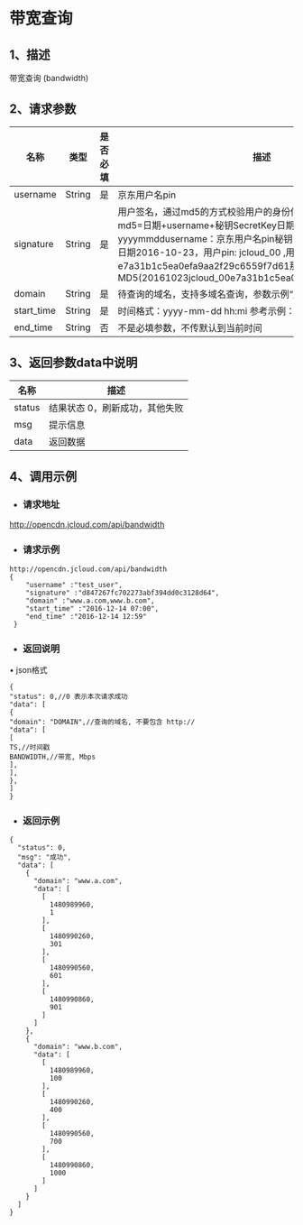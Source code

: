 # **带宽查询**

## **1、描述**

带宽查询 (bandwidth)

## **2、请求参数**

| **名称**   | **类型** | **是否必填** | **描述**                                                     |
| ---------- | -------- | ------------ | ------------------------------------------------------------ |
| username   | String   | 是           | 京东用户名pin                                                |
| signature  | String   | 是           | 用户签名，通过md5的方式校验用户的身份信息，保障信息安全。  md5=日期+username+秘钥SecretKey日期：格式为 yyyymmddusername：京东用户名pin秘钥：双方约定示例：比如当前日期2016-10-23，用户pin: jcloud_00 ,用户秘钥SecretKey   ：e7a31b1c5ea0efa9aa2f29c6559f7d61那签名为MD5(20161023jcloud_00e7a31b1c5ea0efa9aa2f29c6559f7d61) |
| domain     | String   | 是           | 待查询的域名，支持多域名查询，参数示例“www.a.com,www.b.com”  |
| start_time | String   | 是           | 时间格式：yyyy-mm-dd hh:mi 参考示例：2016-12-14 07:00        |
| end_time   | String   | 否           | 不是必填参数，不传默认到当前时间                             |

## **3、返回参数data中说明**

| **名称** | **描述**                       |
| -------- | ------------------------------ |
| status   | 结果状态 0，刷新成功，其他失败 |
| msg      | 提示信息                       |
| data     | 返回数据                       |

## **4、调用示例**

- ### **请求地址**

http://opencdn.jcloud.com/api/bandwidth

- ### **请求示例**

```
http://opencdn.jcloud.com/api/bandwidth
{
    "username" :"test_user",
    "signature" :"d847267fc702273abf394dd0c3128d64",
    "domain" :"www.a.com,www.b.com",
    "start_time" :"2016-12-14 07:00",
    "end_time" :"2016-12-14 12:59"
 }
```

- ### **返回说明**

•        json格式

```
{
"status": 0,//0 表示本次请求成功
"data": [
{
"domain": "DOMAIN",//查询的域名, 不要包含 http://
"data": [
[
TS,//时间戳
BANDWIDTH,//带宽, Mbps
],
],
},
]
}
```

- ### **返回示例**

```
{
  "status": 0,
  "msg": "成功",
  "data": [
    {
      "domain": "www.a.com",
      "data": [
        [
          1480989960,
          1
        ],
        [
          1480990260,
          301
        ],
        [
          1480990560,
          601
        ],
        [
          1480990860,
          901
        ]
      ]
    },
    {
      "domain": "www.b.com",
      "data": [
        [
          1480989960,
          100
        ],
        [
          1480990260,
          400
        ],
        [
          1480990560,
          700
        ],
        [
          1480990860,
          1000
        ]
      ]
    }
  ]
}
```